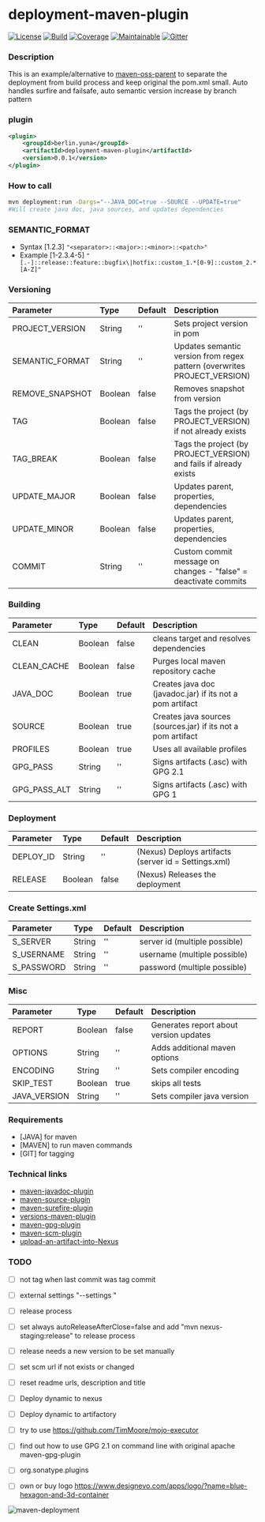 # deployment-maven-plugin

[![License][License-Image]][License-Url]
[![Build][Build-Status-Image]][Build-Status-Url] 
[![Coverage][Coverage-image]][Coverage-Url] 
[![Maintainable][Maintainable-image]][Maintainable-Url] 
[![Gitter][Gitter-image]][Gitter-Url] 

### Description
This is an example/alternative to [maven-oss-parent](https://github.com/YunaBraska/maven-oss-parent) to separate the deployment from build process and keep original the pom.xml small.
Auto handles surfire and failsafe, auto semantic version increase by branch pattern  


### plugin
````xml
<plugin>
    <groupId>berlin.yuna</groupId>
    <artifactId>deployment-maven-plugin</artifactId>
    <version>0.0.1</version>
</plugin>
````

### How to call
````bash
mvn deployment:run -Dargs="--JAVA_DOC=true --SOURCE --UPDATE=true"
#Will create java doc, java sources, and updates dependencies
````

### SEMANTIC_FORMAT
* Syntax \[1.2.3\]
````"<separator>::<major>::<minor>::<patch>"````
* Example \[1-2.3.4-5\]
````"[.-]::release::feature::bugfix\|hotfix::custom_1.*[0-9]::custom_2.*[A-Z]"````

### Versioning
| Parameter           | Type    | Default |  Description                                                               |
|:--------------------|:--------|:--------|:---------------------------------------------------------------------------|
| PROJECT_VERSION     | String  | ''      | Sets project version in pom                                                |
| SEMANTIC_FORMAT     | String  | ''      | Updates semantic version from regex pattern (overwrites PROJECT_VERSION)   |
| REMOVE_SNAPSHOT     | Boolean | false   | Removes snapshot from version                                              |
| TAG                 | Boolean | false   | Tags the project (by PROJECT_VERSION) if not already exists                |
| TAG_BREAK           | Boolean | false   | Tags the project (by PROJECT_VERSION) and fails if already exists          |
| UPDATE_MAJOR        | Boolean | false   | Updates parent, properties, dependencies                                   |
| UPDATE_MINOR        | Boolean | false   | Updates parent, properties, dependencies                                   |
| COMMIT              | String  | ''      | Custom commit message on changes - "false" = deactivate commits            |
### Building
| Parameter           | Type    | Default |  Description                                                               |
|:--------------------|:--------|:--------|:---------------------------------------------------------------------------|
| CLEAN               | Boolean | false   | cleans target and resolves dependencies                                    |
| CLEAN_CACHE         | Boolean | false   | Purges local maven repository cache                                        |
| JAVA_DOC            | Boolean | true    | Creates java doc (javadoc.jar) if its not a pom artifact                   |
| SOURCE              | Boolean | true    | Creates java sources (sources.jar) if its not a pom artifact               |
| PROFILES            | Boolean | true    | Uses all available profiles                                                |
| GPG_PASS            | String  | ''      | Signs artifacts (.asc) with GPG 2.1                                        |
| GPG_PASS_ALT        | String  | ''      | Signs artifacts (.asc) with GPG 1                                          |
### Deployment
| Parameter           | Type    | Default |  Description                                                               |
|:--------------------|:--------|:--------|:---------------------------------------------------------------------------|
| DEPLOY_ID           | String  | ''      | (Nexus) Deploys artifacts (server id = Settings.xml)                       |
| RELEASE             | Boolean | false   | (Nexus) Releases the deployment                                            |
### Create Settings.xml
| Parameter           | Type    | Default |  Description                                                               |
|:--------------------|:--------|:--------|:---------------------------------------------------------------------------|
| S_SERVER            | String | ''       | server id (multiple possible)                                              |
| S_USERNAME          | String | ''       | username (multiple possible)                                               |
| S_PASSWORD          | String | ''       | password (multiple possible)                                               |
### Misc
| Parameter           | Type    | Default |  Description                                                               |
|:--------------------|:--------|:--------|:---------------------------------------------------------------------------|
| REPORT              | Boolean | false   | Generates report about version updates                                     |
| OPTIONS             | String  | ''      | Adds additional maven options                                              |
| ENCODING            | String  | ''      | Sets compiler encoding                                                     |
| SKIP_TEST           | Boolean | true    | skips all tests                                                            |
| JAVA_VERSION        | String  | ''      | Sets compiler java version                                                 |

### Requirements
* \[JAVA\] for maven 
* \[MAVEN\] to run maven commands
* \[GIT\] for tagging

### Technical links
* [maven-javadoc-plugin](https://maven.apache.org/plugins/maven-javadoc-plugin/)
* [maven-source-plugin](https://maven.apache.org/plugins/maven-source-plugin/)
* [maven-surefire-plugin](http://maven.apache.org/surefire/maven-surefire-plugin/test-mojo.html)
* [versions-maven-plugin](https://www.mojohaus.org/versions-maven-plugin/set-mojo.html)
* [maven-gpg-plugin](http://maven.apache.org/plugins/maven-gpg-plugin/usage.html)
* [maven-scm-plugin](http://maven.apache.org/scm/maven-scm-plugin/plugin-info.html)
* [upload-an-artifact-into-Nexus](https://support.sonatype.com/hc/en-us/articles/213465818-How-can-I-programmatically-upload-an-artifact-into-Nexus-2-)

### TODO
* [ ] not tag when last commit was tag commit
* [ ] external settings "--settings "
* [ ] release process
* [ ] set always autoReleaseAfterClose=false and add "mvn nexus-staging:release" to release process
* [ ] release needs a new version to be set manually
* [ ] set scm url if not exists or changed
* [ ] reset readme urls, description and title
* [ ] Deploy dynamic to nexus
* [ ] Deploy dynamic to artifactory
* [ ] try to use https://github.com/TimMoore/mojo-executor

* [ ] find out how to use GPG 2.1 on command line with original apache maven-gpg-plugin
* [ ] org.sonatype.plugins
* [ ] own or buy logo https://www.designevo.com/apps/logo/?name=blue-hexagon-and-3d-container

![maven-deployment](src/main/resources/banner.png "maven-deployment")

[License-Url]: https://www.apache.org/licenses/LICENSE-2.0
[License-Image]: https://img.shields.io/badge/License-Apache2-blue.svg
[github-release]: https://github.com/YunaBraska/maven-deployment
[Build-Status-Url]: https://travis-ci.org/YunaBraska/maven-deployment
[Build-Status-Image]: https://travis-ci.org/YunaBraska/maven-deployment.svg?branch=master
[Coverage-Url]: https://codecov.io/gh/YunaBraska/maven-deployment?branch=master
[Coverage-image]: https://codecov.io/gh/YunaBraska/maven-deployment/branch/master/graphs/badge.svg
[Version-url]: https://github.com/YunaBraska/maven-deployment
[Version-image]: https://badge.fury.io/gh/YunaBraska%2Fmaven-deployment.svg
[Central-url]: https://search.maven.org/#search%7Cga%7C1%7Ca%3A%22maven-deployment%22
[Central-image]: https://maven-badges.herokuapp.com/maven-central/berlin.yuna/maven-deployment/badge.svg
[Maintainable-Url]: https://codeclimate.com/github/YunaBraska/maven-deployment
[Maintainable-image]: https://codeclimate.com/github/YunaBraska/maven-deployment.svg
[Gitter-Url]: https://gitter.im/nats-streaming-server-embedded/Lobby
[Gitter-image]: https://img.shields.io/badge/gitter-join%20chat%20%E2%86%92-brightgreen.svg
[Javadoc-url]: http://javadoc.io/doc/berlin.yuna/maven-deployment
[Javadoc-image]: http://javadoc.io/badge/berlin.yuna/maven-deployment.svg